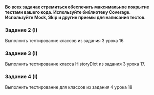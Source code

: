 #### Во всех задачах стремиться обеспечить максимальное покрытие тестами вашего кода. Используйте библиотеку Coverage. Используйте Mock, Skip и другие приемы для написания тестов.

### Задание 2 (I)
Выполнить тестирование классов из задания 3 урока 16

### Задание 3 (I)
Выполнить тестирование класса HistoryDict из задания 3 урока 17.

### Задание 4 (I)
Выполнить тестирование для классов из задания 4 урока 18
 
